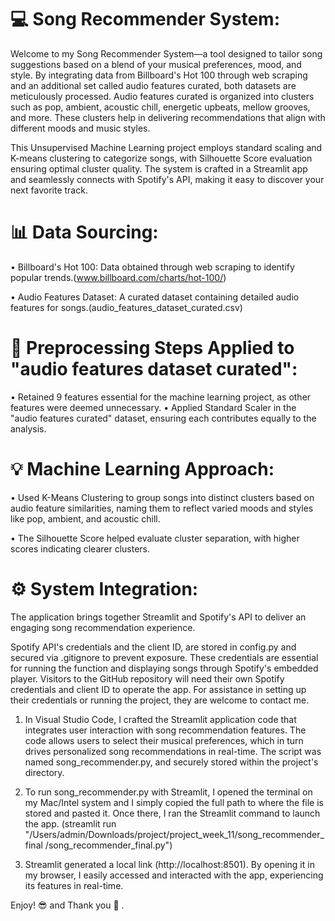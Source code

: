 # 💻 Song Recommender System: 
Welcome to my Song Recommender System—a tool designed to tailor song suggestions based on a blend of your musical preferences, mood, and style. By integrating data from Billboard's Hot 100 through web scraping and an additional set called audio features curated, both datasets are meticulously processed. Audio features curated is organized into clusters such as pop, ambient, acoustic chill, energetic upbeats, mellow grooves, and more. These clusters help in delivering recommendations that align with different moods and music styles.

This Unsupervised Machine Learning project employs standard scaling and K-means clustering to categorize songs, with Silhouette Score evaluation ensuring optimal cluster quality. The system is crafted in a Streamlit app and seamlessly connects with Spotify's API, making it easy to discover your next favorite track.


# 📊 Data Sourcing:
• Billboard's Hot 100: Data obtained through web scraping to identify popular trends.(www.billboard.com/charts/hot-100/)

• Audio Features Dataset: A curated dataset containing detailed audio features for songs.(audio_features_dataset_curated.csv)

# 📐 Preprocessing Steps Applied to "audio features dataset curated":

• Retained 9 features essential for the machine learning project, as other features were deemed unnecessary.
• Applied Standard Scaler in the "audio features curated" dataset, ensuring each contributes equally to the analysis. 

# 💡 Machine Learning Approach:

• Used K-Means Clustering to group songs into distinct clusters based on audio feature similarities, naming them to reflect varied moods and styles like pop, ambient, and acoustic chill. 

• The Silhouette Score helped evaluate cluster separation, with higher scores indicating clearer clusters.

# ⚙️ System Integration:

The application brings together Streamlit and Spotify's API to deliver an engaging song recommendation experience. 

Spotify API's credentials and the client ID, are stored in config.py and secured via .gitignore to prevent exposure. These credentials are essential for running the function and displaying songs through Spotify's embedded player. Visitors to the GitHub repository will need their own Spotify credentials and client ID to operate the app. For assistance in setting up their credentials or running the project, they are welcome to contact me.

1) In Visual Studio Code, I crafted the Streamlit application code that integrates user interaction with song recommendation features. The code allows users to select their musical preferences, which in turn drives personalized song recommendations in real-time. The script was named song_recommender.py, and securely stored within the project's directory.

2) To run song_recommender.py with Streamlit, I opened the terminal on my Mac/Intel system and I simply copied the full path to where the file is stored and pasted it. Once there, I ran the Streamlit command to launch the app. (streamlit run "/Users/admin/Downloads/project/project_week_11/song_recommender_final /song_recommender_final.py")
  
3) Streamlit generated a local link (http://localhost:8501). By opening it in my browser, I easily accessed and interacted with the app, experiencing its features in real-time.


Enjoy! 😎 and Thank you 🫶 .
